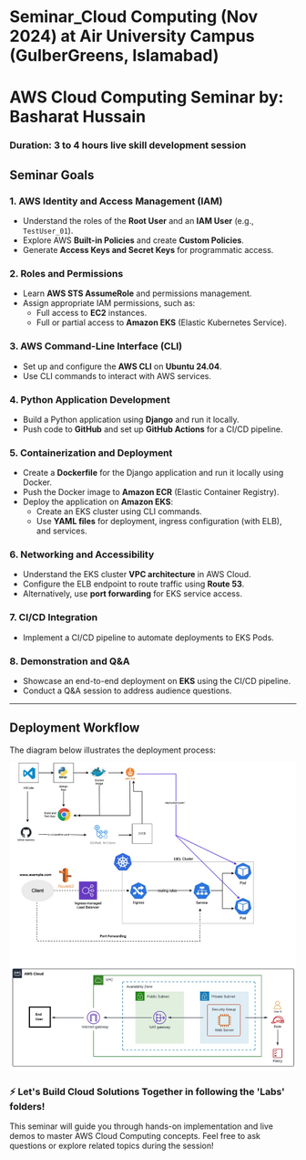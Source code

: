 # Seminar_Cloud Computing (Nov 2024) at Air University Campus (GulberGreens, Islamabad)

# AWS Cloud Computing Seminar by: Basharat Hussain
### Duration: 3 to 4 hours live skill development session

## Seminar Goals  

### 1. AWS Identity and Access Management (IAM)  
- Understand the roles of the **Root User** and an **IAM User** (e.g., `TestUser_01`).  
- Explore AWS **Built-in Policies** and create **Custom Policies**.  
- Generate **Access Keys and Secret Keys** for programmatic access.  

### 2. Roles and Permissions  
- Learn **AWS STS AssumeRole** and permissions management.  
- Assign appropriate IAM permissions, such as:  
  - Full access to **EC2** instances.  
  - Full or partial access to **Amazon EKS** (Elastic Kubernetes Service).  

### 3. AWS Command-Line Interface (CLI)  
- Set up and configure the **AWS CLI** on **Ubuntu 24.04**.  
- Use CLI commands to interact with AWS services.  

### 4. Python Application Development  
- Build a Python application using **Django** and run it locally.  
- Push code to **GitHub** and set up **GitHub Actions** for a CI/CD pipeline.  

### 5. Containerization and Deployment  
- Create a **Dockerfile** for the Django application and run it locally using Docker.  
- Push the Docker image to **Amazon ECR** (Elastic Container Registry).  
- Deploy the application on **Amazon EKS**:  
  - Create an EKS cluster using CLI commands.  
  - Use **YAML files** for deployment, ingress configuration (with ELB), and services.  

### 6. Networking and Accessibility  
- Understand the EKS cluster **VPC architecture** in AWS Cloud.  
- Configure the ELB endpoint to route traffic using **Route 53**.  
- Alternatively, use **port forwarding** for EKS service access.  

### 7. CI/CD Integration  
- Implement a CI/CD pipeline to automate deployments to EKS Pods.  

### 8. Demonstration and Q&A  
- Showcase an end-to-end deployment on **EKS** using the CI/CD pipeline.  
- Conduct a Q&A session to address audience questions.  

---
## Deployment Workflow  
The diagram below illustrates the deployment process:  

![Deployment Workflow](image/seminar_overall_flow_2.jpeg)


### ⚡ Let's Build Cloud Solutions Together in following the 'Labs' folders!  
This seminar will guide you through hands-on implementation and live demos to master AWS Cloud Computing concepts. 
Feel free to ask questions or explore related topics during the session!  














